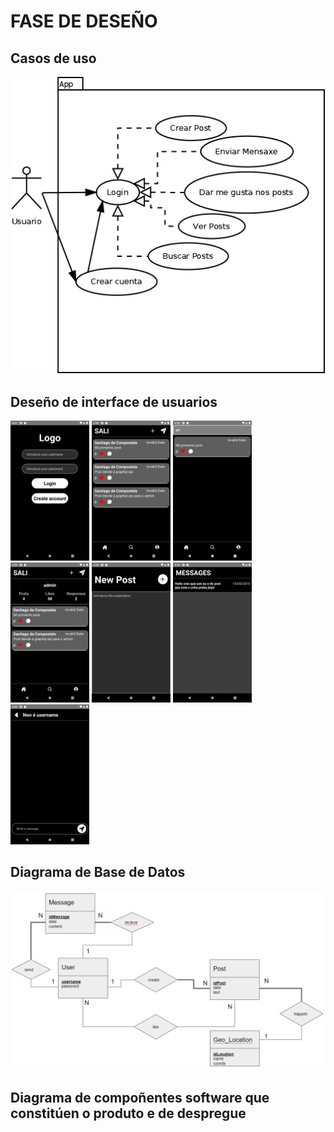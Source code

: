 # FASE DE DESEÑO

## Casos de uso

<img src="../img/casos_uso.png" alt="Casos de Uso"/>

## Deseño de interface de usuarios

<img src="../img/LoginScreen.png" alt="Login Screen" width="25%" heigth="25%"/>

<img src="../img/HomeScreen.png" alt="Home Screen" width="25%" heigth="25%"/>

<img src="../img/SearchScreen.png" alt="Search Screen" width="25%" heigth="25%"/>

<img src="../img/ProfileScreen.png" alt="Profile Screen" width="25%" heigth="25%"/>

<img src="../img/AddPostScreen.png" alt="Login Screen" width="25%" heigth="25%"/>

<img src="../img/ChatsScreen.png" alt="Login Screen" width="25%" heigth="25%"/>

<img src="../img/ChatScreen.png" alt="Login Screen" width="25%" heigth="25%"/>

## Diagrama de Base de Datos

![Entidade Relación](../img/E-R.png)

## Diagrama de compoñentes software que constitúen o produto e de despregue
